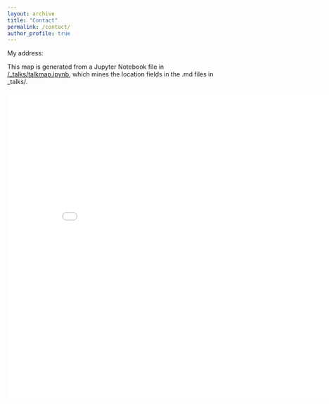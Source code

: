 ```yaml
---
layout: archive
title: "Contact"
permalink: /contact/
author_profile: true
---
```


My address:
<p>This map is generated from a Jupyter Notebook file in <a href="https://github.com/academicpages/academicpages.github.io/blob/master/_talks/talkmap.ipynb">/_talks/talkmap.ipynb</a>, which mines the location fields in the .md files in _talks/.</p>
<iframe src="/talkmap/map.html" height="700" width="850" style="border:none;"></iframe>
